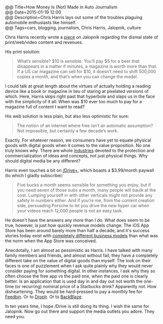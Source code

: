@@ Title=How Money Is (Not) Made in Auto Journalism  
@@ Date=2015-01-19 12:00  
@@ Description=Chris Harris lays out some of the troubles plaguing automobile enthusiasts like himself.  
@@ Tags=cars, blogging, journalism, Chris Harris, Jalopnik, culture    

Chris Harris recently wrote a [piece][jalopnik] on Jalopnik regarding the dismal state of print/web/video content and revenues.

His print solution:
>What’s sensible? $10 is sensible. You’ll pay $5 for a beer that disappears in a matter if minutes, a magazine is worth more than that. If a US car magazine can sell for $10, it doesn’t need to shift 500,000 copies a month, and that’s when you can change the model.

I could talk at great length about the virtues of actually holding a reading device like a book or magazine in lieu of staring at pixelated versions of which. Here, Harris skips right past that hyperbole and slaps us in the face with the simplicity of it all: When was $10 ever too much to pay for a magazine full of content I want to read? 

His web solution is less plain, but also less optimistic for sure:
>The notion of an internet where free isn’t an automatic assumption? Not impossible, but certainly a few decade’s work.

Exactly. For whatever reason, we consumers have yet to equate physical goods with digital goods when it comes to the value proposition. No one truly knows why. There are whole [industries][wikipedia] devoted to the protection and commercialization of ideas and concepts, not just physical things. Why should digital media be any different?

Harris even touches a bit on [/Drive+][youtube], which boasts a $3.99/month paywall (to which I gladly subscribe):
>Five bucks a month seems sensible for something you enjoy, but if you need seven of those subs a month, many people will baulk at the cost. Lumping yourself in with other verticals might not provide any safety in numbers either. And if you’re me, from the content creation side, persuading Porsche to let you drive the new hyper car when your videos reach 12,000 people is not an easy task.

He doesn't have the answers any more than I do. What does seem to be true, however, is just how quickly revenue models change. The iOS App Store has been around barely more than half a decade, and it's success stories today exist with [completely different business models][marco] than what was the norm when the App Store was conceived.

Anecdotally, I am almost as pessimistic as Harris. I have talked with many family members and friends, and almost without fail, they have a completely different take on the value of digital goods than myself. The look on their faces is one of puzzlement when I ask quite plainly why they would never consider paying for something digital. In other instances, I ask why they so often choose the free app vs the paid one, when the paid one is clearly better. Is an application that is used day in and day out not worth the one-time (or recurring) nominal price of a Starbucks drink? Apparently not. How disheartening. They would be hard-pressed to pay a monthly fee for [Feedbin][feedbin]. Or to [Droplr][droplr]. Or to [BackBlaze][backblaze]. 

In ten years time, I hope /Drive is still doing its thing. I wish the same for Jalopnik. Now go out there and support the media outlets you adore. They need you.

[backblaze]: http://backblaze.com
[droplr]: http://droplr.com
[feedbin]: http://feedbin.me
[jalopnik]: http://jalopnik.com/how-money-is-not-made-in-autojournlism-1679747807
[marco]: http://www.marco.org/2013/09/28/underscore-price-dynamics
[wikipedia]: https://en.wikipedia.org/wiki/Economics_and_patents
[youtube]: http://www.youtube.com/channel/UCfbPZ1cTgBH2djzLLCPTmXg
